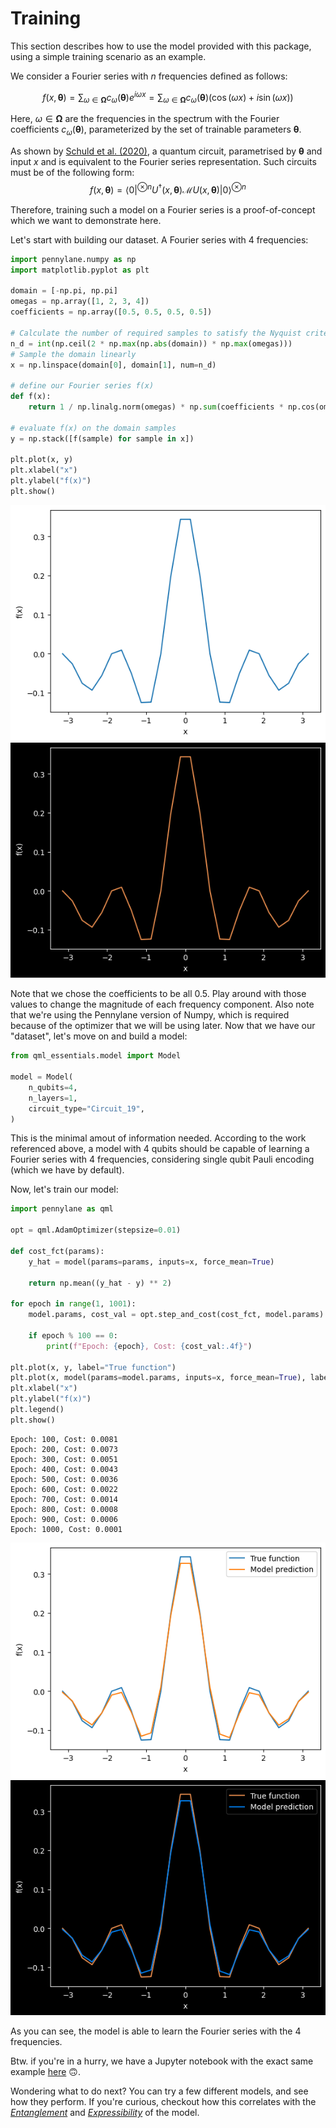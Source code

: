# Training

This section describes how to use the model provided with this package, using a simple training scenario as an example.

We consider a Fourier series with $n$ frequencies defined as follows:

$$
f(x, \boldsymbol{\theta})=\sum_{\omega \in \boldsymbol{\Omega}} c_{\omega}(\boldsymbol{\theta}) e^{i \omega x}=\sum_{\omega \in \boldsymbol{\Omega}} c_{\omega}(\boldsymbol{\theta}) \left(\cos(\omega x) + i \sin(\omega x)\right)
$$

Here, $\omega \in \boldsymbol{\Omega}$ are the frequencies in the spectrum with the Fourier coefficients $c_{\omega}(\boldsymbol{\theta})$, parameterized by the set of trainable parameters $\boldsymbol{\theta}$.

As shown by [Schuld et al. (2020)](https://arxiv.org/abs/2008.08605), a quantum circuit, parametrised by $\boldsymbol{\theta}$ and input $x$ and is equivalent to the Fourier series representation.
Such circuits must be of the following form:
$$
f(x, \boldsymbol{\theta})=\langle 0\vert^{\otimes n} U^{\dagger}(x, \boldsymbol{\theta}) \mathcal{M} U(x, \boldsymbol{\theta})\vert 0\rangle^{\otimes n}
$$

Therefore, training such a model on a Fourier series is a proof-of-concept which we want to demonstrate here.

Let's start with building our dataset. A Fourier series with $4$ frequencies:
```python
import pennylane.numpy as np
import matplotlib.pyplot as plt

domain = [-np.pi, np.pi]
omegas = np.array([1, 2, 3, 4])
coefficients = np.array([0.5, 0.5, 0.5, 0.5])

# Calculate the number of required samples to satisfy the Nyquist criterium
n_d = int(np.ceil(2 * np.max(np.abs(domain)) * np.max(omegas)))
# Sample the domain linearly
x = np.linspace(domain[0], domain[1], num=n_d)

# define our Fourier series f(x)
def f(x):
    return 1 / np.linalg.norm(omegas) * np.sum(coefficients * np.cos(omegas.T * x))

# evaluate f(x) on the domain samples
y = np.stack([f(sample) for sample in x])

plt.plot(x, y)
plt.xlabel("x")
plt.ylabel("f(x)")
plt.show()
```

![Fourier Series](figures/fourier_series_light.png#only-light)
![Fourier Series](figures/fourier_series_dark.png#only-dark)

Note that we chose the coefficients to be all $0.5$. Play around with those values to change the magnitude of each frequency component.
Also note that we're using the Pennylane version of Numpy, which is required because of the optimizer that we will be using later.
Now that we have our "dataset", let's move on and build a model:
```python
from qml_essentials.model import Model

model = Model(
    n_qubits=4,
    n_layers=1,
    circuit_type="Circuit_19",
)
```

This is the minimal amout of information needed. According to the work referenced above, a model with $4$ qubits should be capable of learning a Fourier series with $4$ frequencies, considering single qubit Pauli encoding (which we have by default).

Now, let's train our model:
```python
import pennylane as qml

opt = qml.AdamOptimizer(stepsize=0.01)

def cost_fct(params):
    y_hat = model(params=params, inputs=x, force_mean=True)

    return np.mean((y_hat - y) ** 2)

for epoch in range(1, 1001):
    model.params, cost_val = opt.step_and_cost(cost_fct, model.params)

    if epoch % 100 == 0:
        print(f"Epoch: {epoch}, Cost: {cost_val:.4f}")

plt.plot(x, y, label="True function")
plt.plot(x, model(params=model.params, inputs=x, force_mean=True), label="Model prediction")
plt.xlabel("x")
plt.ylabel("f(x)")
plt.legend()
plt.show()
```

```
Epoch: 100, Cost: 0.0081
Epoch: 200, Cost: 0.0073
Epoch: 300, Cost: 0.0051
Epoch: 400, Cost: 0.0043
Epoch: 500, Cost: 0.0036
Epoch: 600, Cost: 0.0022
Epoch: 700, Cost: 0.0014
Epoch: 800, Cost: 0.0008
Epoch: 900, Cost: 0.0006
Epoch: 1000, Cost: 0.0001
```

![Ground Truth and Prediction](figures/trained_series_light.png#only-light)
![Ground Truth and Prediction](figures/trained_series_dark.png#only-dark)

As you can see, the model is able to learn the Fourier series with the $4$ frequencies.

Btw. if you're in a hurry, we have a Jupyter notebook with the exact same example [here](https://github.com/cirKITers/qml-essentials/blob/main/docs/training.ipynb) :upside_down_face:.

Wondering what to do next? You can try a few different models, and see how they perform. If you're curious, checkout how this correlates with the [*Entanglement*](entanglement.md) and [*Expressibility*](expressibility.md) of the model.
